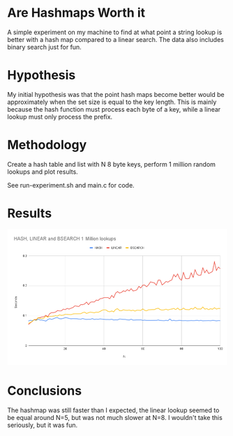 # Are Hashmaps Worth it

A simple experiment on my machine to find at what point a string lookup is better
with a hash map compared to a linear search. The data also includes binary search just for fun.

# Hypothesis

My initial hypothesis was that the point hash maps become better would be approximately when the set size
is equal to the key length. This is mainly because the hash function must process each byte of a key, while
a linear lookup must only process the prefix.

# Methodology

Create a hash table and list with N 8 byte keys, perform 1 million random lookups and plot results.

See run-experiment.sh and main.c for code.

# Results

![results](./results.png)

# Conclusions

The hashmap was still faster than I expected, the linear lookup seemed to be equal around N=5, but was not
much slower at N=8. I wouldn't take this seriously, but it was fun.


